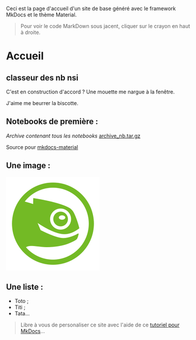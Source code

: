 Ceci est la page d'accueil d'un site de base généré avec le framework MkDocs et le thème Material.

> Pour voir le code MarkDown sous jacent, cliquer sur le crayon en haut à droite.

# Accueil
## classeur des nb nsi
C'est en construction d'accord ?
Une mouette me nargue à la fenêtre.

J'aime me beurrer la biscotte.

## Notebooks de première :
*Archive contenant tous les notebooks* [archive_nb.tar.gz](https://github.com/GabinusMagnus/premier_sitebin/blob/ce10e25aec1de4bc9c52829b3aeca5842c4cf73b/docs/nb_1ère/archive_nb.tar.gz)

Source pour [mkdocs-material](https://squidfunk.github.io/mkdocs-material/)

## Une image :
![illustration mkdocs-material](https://raw.githubusercontent.com/GabinusMagnus/premier_sitebin/c86a626479ca81fd037ad152bf3bb51b7916af45/docs/images/suse.png)

## Une liste :
- Toto ;
- Titi ;
- Tata...

> Libre à vous de personaliser ce site avec l'aide de ce [tutoriel pour MkDocs](https://github.com/ericECmorlaix/adn-Tutoriel_site_web)...